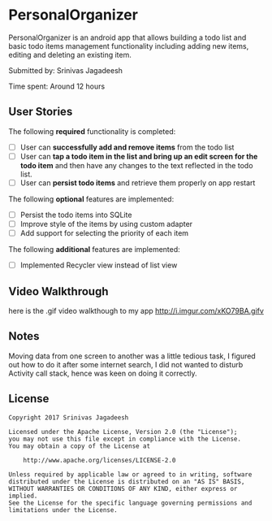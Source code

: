 # PersonalOrganizer
PersonalOrganizer is an android app that allows building a todo list and basic todo items management functionality including 
adding new items, editing and deleting an existing item.

Submitted by: Srinivas Jagadeesh

Time spent: Around 12 hours

## User Stories

The following **required** functionality is completed:

* [ ] User can **successfully add and remove items** from the todo list
* [ ] User can **tap a todo item in the list and bring up an edit screen for the todo item** and then have any changes to the text reflected in the todo list.
* [ ] User can **persist todo items** and retrieve them properly on app restart

The following **optional** features are implemented:

* [ ] Persist the todo items into SQLite
* [ ] Improve style of the items by using custom adapter
* [ ] Add support for selecting the priority of each item

The following **additional** features are implemented:

* [ ] Implemented Recycler view instead of list view

## Video Walkthrough 

here is the .gif video walkthough to my app
http://i.imgur.com/xKO79BA.gifv

## Notes

Moving data from one screen to another was a little tedious task, I figured out how to do it after some internet search,
I did not wanted to disturb Activity call stack, hence was keen on doing it correctly. 

## License

    Copyright 2017 Srinivas Jagadeesh

    Licensed under the Apache License, Version 2.0 (the "License");
    you may not use this file except in compliance with the License.
    You may obtain a copy of the License at

        http://www.apache.org/licenses/LICENSE-2.0

    Unless required by applicable law or agreed to in writing, software
    distributed under the License is distributed on an "AS IS" BASIS,
    WITHOUT WARRANTIES OR CONDITIONS OF ANY KIND, either express or implied.
    See the License for the specific language governing permissions and
    limitations under the License.

